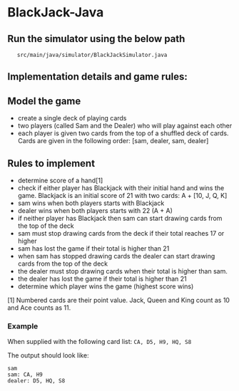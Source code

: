 ﻿# BlackJack-Java

## Run the simulator using the below path
```
   src/main/java/simulator/BlackJackSimulator.java
```

## Implementation details and game rules:

## Model the game

- create a single deck of playing cards
- two players (called Sam and the Dealer) who will play against each other
- each player is given two cards from the top of a shuffled deck of cards. Cards
  are given in the following order: [sam, dealer, sam, dealer]

## Rules to implement

- determine score of a hand[1]
- check if either player has Blackjack with their initial hand and wins the game.
  Blackjack is an initial score of 21 with two cards: A + [10, J, Q, K]
- sam wins when both players starts with Blackjack
- dealer wins when both players starts with 22 (A + A)
- if neither player has Blackjack then sam can start drawing cards from the top
  of the deck
- sam must stop drawing cards from the deck if their total reaches 17 or higher
- sam has lost the game if their total is higher than 21
- when sam has stopped drawing cards the dealer can start drawing cards from
  the top of the deck
- the dealer must stop drawing cards when their total is higher than sam.
- the dealer has lost the game if their total is higher than 21
- determine which player wins the game (highest score wins)

[1] Numbered cards are their point value. Jack, Queen and King count as 10 and Ace
counts as 11.


### Example

When supplied with the following card list:
`CA, D5, H9, HQ, S8`

The output should look like:

```
sam
sam: CA, H9
dealer: D5, HQ, S8
```

